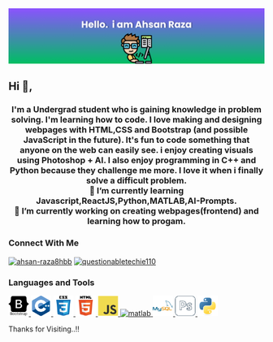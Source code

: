 <div align="center">
<img src="123.png">
</div>

<h2>Hi 👋,</h2>
<h3 align="center">I'm a Undergrad student who is gaining knowledge in problem solving. I'm learning how to code. I love making and designing webpages with HTML,CSS and Bootstrap (and possible JavaScript in the future).  It's fun to code something that anyone on the web can easily see. i enjoy creating visuals using Photoshop + AI. I also enjoy programming in C++ and Python because they challenge me more. I love it when i finally solve a difficult problem.<br>🔭 I’m currently learning Javascript,ReactJS,Python,MATLAB,AI-Prompts.<br>
🌱 I’m currently working on creating webpages(frontend) and learning how to progam.</h3>


<p align="right">
  <h3 align="left">Connect With Me</h3>
<a href="https://linkedin.com/in/ahsan-raza8hbb" target="_blank"><img align="center" src="https://raw.githubusercontent.com/rahuldkjain/github-profile-readme-generator/master/src/images/icons/Social/linked-in-alt.svg" alt="ahsan-raza8hbb" height="30" width="40" /></a>
<a href="https://www.youtube.com/channel/UCj-smesq36B1MonuAYYKrJw" target="_blank"><img align="center" src="https://raw.githubusercontent.com/rahuldkjain/github-profile-readme-generator/master/src/images/icons/Social/youtube.svg" alt="questionabletechie110" height="30" width="40" /></a>
</p>
  


<p align="left"> 
  <h3 align="left">Languages and Tools</h3><a href="https://getbootstrap.com" target="_blank" rel="noreferrer"> <img src="https://raw.githubusercontent.com/devicons/devicon/master/icons/bootstrap/bootstrap-plain-wordmark.svg" alt="bootstrap" width="40" height="40"/> </a> <a href="https://www.w3schools.com/cpp/" target="_blank" rel="noreferrer"> <img src="https://raw.githubusercontent.com/devicons/devicon/master/icons/cplusplus/cplusplus-original.svg" alt="cplusplus" width="40" height="40"/> </a> <a href="https://www.w3schools.com/css/" target="_blank" rel="noreferrer"> <img src="https://raw.githubusercontent.com/devicons/devicon/master/icons/css3/css3-original-wordmark.svg" alt="css3" width="40" height="40"/> </a> <a href="https://www.w3.org/html/" target="_blank" rel="noreferrer"> <img src="https://raw.githubusercontent.com/devicons/devicon/master/icons/html5/html5-original-wordmark.svg" alt="html5" width="40" height="40"/> </a> <a href="https://developer.mozilla.org/en-US/docs/Web/JavaScript" target="_blank" rel="noreferrer"> <img src="https://raw.githubusercontent.com/devicons/devicon/master/icons/javascript/javascript-original.svg" alt="javascript" width="40" height="40"/> </a> <a href="https://www.mathworks.com/" target="_blank" rel="noreferrer"> <img src="https://upload.wikimedia.org/wikipedia/commons/2/21/Matlab_Logo.png" alt="matlab" width="40" height="40"/> </a> <a href="https://www.mysql.com/" target="_blank" rel="noreferrer"> <img src="https://raw.githubusercontent.com/devicons/devicon/master/icons/mysql/mysql-original-wordmark.svg" alt="mysql" width="40" height="40"/> </a> <a href="https://www.photoshop.com/en" target="_blank" rel="noreferrer"> <img src="https://raw.githubusercontent.com/devicons/devicon/master/icons/photoshop/photoshop-line.svg" alt="photoshop" width="40" height="40"/> </a> <a href="https://www.python.org" target="_blank" rel="noreferrer"> <img src="https://raw.githubusercontent.com/devicons/devicon/master/icons/python/python-original.svg" alt="python" width="40" height="40"/> </a> </p>





Thanks for Visiting..!!
